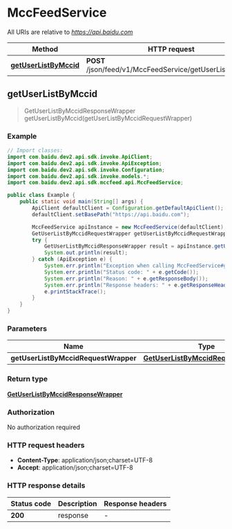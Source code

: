 # MccFeedService

All URIs are relative to *https://api.baidu.com*

Method | HTTP request | Description
------------- | ------------- | -------------
[**getUserListByMccid**](MccFeedService.md#getUserListByMccid) | **POST** /json/feed/v1/MccFeedService/getUserListByMccid | 



## getUserListByMccid

> GetUserListByMccidResponseWrapper getUserListByMccid(getUserListByMccidRequestWrapper)



### Example

```java
// Import classes:
import com.baidu.dev2.api.sdk.invoke.ApiClient;
import com.baidu.dev2.api.sdk.invoke.ApiException;
import com.baidu.dev2.api.sdk.invoke.Configuration;
import com.baidu.dev2.api.sdk.invoke.models.*;
import com.baidu.dev2.api.sdk.mccfeed.api.MccFeedService;

public class Example {
    public static void main(String[] args) {
        ApiClient defaultClient = Configuration.getDefaultApiClient();
        defaultClient.setBasePath("https://api.baidu.com");

        MccFeedService apiInstance = new MccFeedService(defaultClient);
        GetUserListByMccidRequestWrapper getUserListByMccidRequestWrapper = new GetUserListByMccidRequestWrapper(); // GetUserListByMccidRequestWrapper | 
        try {
            GetUserListByMccidResponseWrapper result = apiInstance.getUserListByMccid(getUserListByMccidRequestWrapper);
            System.out.println(result);
        } catch (ApiException e) {
            System.err.println("Exception when calling MccFeedService#getUserListByMccid");
            System.err.println("Status code: " + e.getCode());
            System.err.println("Reason: " + e.getResponseBody());
            System.err.println("Response headers: " + e.getResponseHeaders());
            e.printStackTrace();
        }
    }
}
```

### Parameters


Name | Type | Description  | Notes
------------- | ------------- | ------------- | -------------
 **getUserListByMccidRequestWrapper** | [**GetUserListByMccidRequestWrapper**](GetUserListByMccidRequestWrapper.md)|  |

### Return type

[**GetUserListByMccidResponseWrapper**](GetUserListByMccidResponseWrapper.md)

### Authorization

No authorization required

### HTTP request headers

- **Content-Type**: application/json;charset=UTF-8
- **Accept**: application/json;charset=UTF-8


### HTTP response details
| Status code | Description | Response headers |
|-------------|-------------|------------------|
| **200** | response |  -  |

